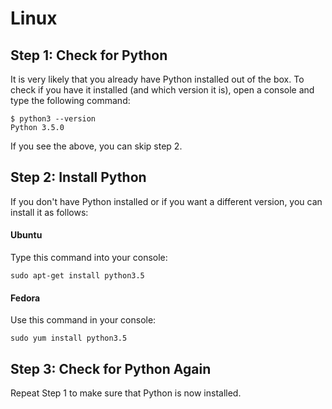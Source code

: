 # Linux

## Step 1: Check for Python

It is very likely that you already have Python installed out of the box. To check if you have it installed (and which version it is), open a console and type the following command:

    $ python3 --version
    Python 3.5.0

If you see the above, you can skip step 2.

## Step 2: Install Python

If you don't have Python installed or if you want a different version, you can install it as follows:

#### Ubuntu

Type this command into your console:

    sudo apt-get install python3.5

#### Fedora

Use this command in your console:

    sudo yum install python3.5

## Step 3: Check for Python Again

Repeat Step 1 to make sure that Python is now installed.
